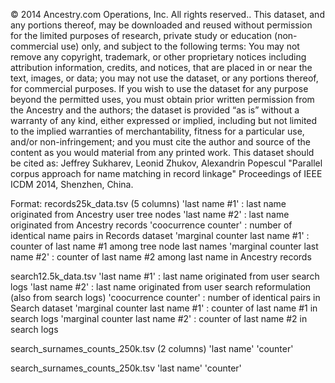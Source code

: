 © 2014 Ancestry.com Operations, Inc.  All rights reserved..
This dataset, and any portions thereof, may be downloaded and reused without permission for the limited purposes of research, private study or education (non-commercial use) only, and subject to the following terms: You may not remove any copyright, trademark, or other proprietary notices including attribution information, credits, and notices, that are placed in or near the text, images, or data; you may not use the dataset, or any portions thereof, for commercial purposes. If you wish to use the dataset for any purpose beyond the permitted uses, you must obtain prior written permission from the Ancestry and the authors; the dataset is provided “as is” without a warranty of any kind, either expressed or implied, including but not limited to the implied warranties of merchantability, fitness for a particular use, and/or non-infringement; and you must cite the author and source of the content as you would material from any printed work. This dataset should be cited as: 
Jeffrey Sukharev, Leonid Zhukov, Alexandrin Popescul "Parallel corpus approach for name matching in record linkage" Proceedings of IEEE ICDM 2014, Shenzhen, China.

Format:
records25k_data.tsv (5 columns)
'last name #1' 			: last name originated from Ancestry user tree nodes
'last name #2' 			: last name originated from Ancestry records
'coocurrence counter' 		: number of identical name pairs in Records dataset
'marginal counter last name #1' : counter of last name #1 among tree node last names
'marginal counter last name #2' : counter of last name #2 among last name in Ancestry records

search12.5k_data.tsv
'last name #1'                  : last name originated from user search logs
'last name #2'                  : last name originated from user search reformulation (also from search logs)
'coocurrence counter'           : number of identical pairs in Search dataset
'marginal counter last name #1' : counter of last name #1 in search logs 
'marginal counter last name #2' : counter of last name #2 in search logs  

search_surnames_counts_250k.tsv (2 columns)
'last name' 
'counter'

search_surnames_counts_250k.tsv
'last name' 
'counter'
